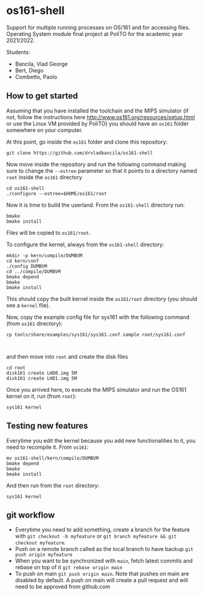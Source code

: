 # os161-shell
Support for multiple running processes on OS/161 and for accessing files. 
Operating System module final project at PoliTO for the academic year 2021/2022.

Students:
- Bancila, Vlad George
- Bert, Diego
- Combetto, Paolo

## How to get started

Assuming that you have installed the toolchain and the MIPS simulator (if not, follow the instructions here http://www.os161.org/resources/setup.html or use the Linux VM provided by PoliTO) you should have an `os161` folder somewhere on your computer.

At this point, go inside the `os161` folder and clone this repository:

```
git clone https://github.com/drvladbancila/os161-shell
```
Now move inside the repository and run the following command making sure to change the `--ostree` parameter so that it points to a directory named `root` inside the `os161` directory

```
cd os161-shell
./configure --ostree=$HOME/os161/root
```

Now it is time to build the userland. From the `os161-shell` directory run:
```
bmake
bmake install
```
Files will be copied to `os161/root`.

To configure the kernel, always from the `os161-shell` directory:
```
mkdir -p kern/compile/DUMBVM
cd kern/conf
./config DUMBVM
cd ../compile/DUMBVM
bmake depend
bmake
bmake install
```
This should copy the built kernel inside the `os161/root` directory (you should see a `kernel` file).

Now, copy the example config file for sys161 with the following command (from `os161` directory):
```
cp tools/share/examples/sys161/sys161.conf.sample root/sys161.conf



```
and then move into `root` and create the disk files
```
cd root
disk161 create LHD0.img 5M
disk161 create LHD1.img 5M
```

Once you arrived here, to execute the MIPS simulator and run the OS161 kernel on it, run (from `root`):
```
sys161 kernel
```

## Testing new features

Everytime you edit the kernel because you add new functionalities to it, you need to recompile it. From `os161`:

```
mv os161-shell/kern/compile/DUMBVM
bmake depend
bmake
bmake install
```

And then run from the `root` directory:
```
sys161 kernel
```

## git workflow

- Everytime you need to add something, create a branch for the feature with `git checkout -b myfeature` or `git branch myfeature && git checkout myfeature`.
- Push on a remote branch called as the local branch to have backup `git push origin myfeature`
- When you want to be synchronized with `main`, fetch latest commits and rebase on top of it `git rebase origin main`
- To push on main `git push origin main`. Note that pushes on main are disabled by default. A push on main will create a pull request and will need to be approved from github.com

